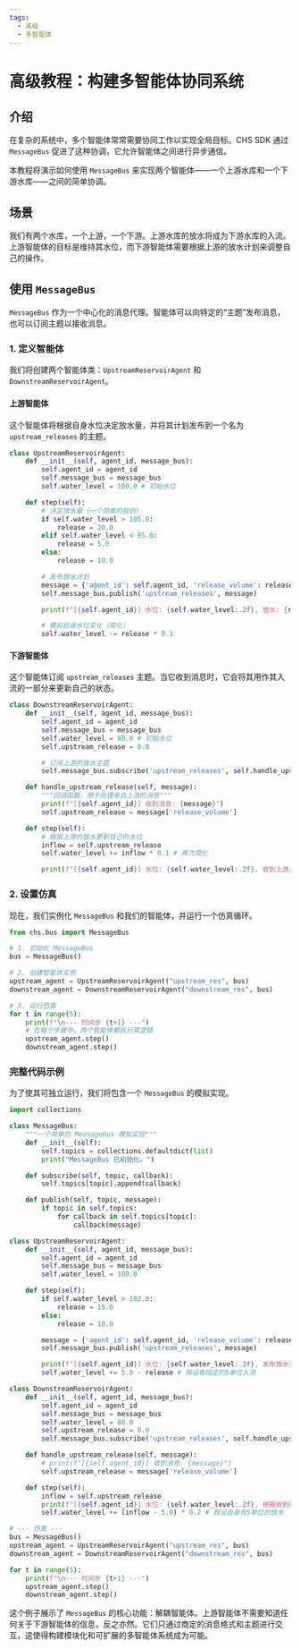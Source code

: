 ```yaml
---
tags:
  - 高级
  - 多智能体
---
```


# 高级教程：构建多智能体协同系统

## 介绍

在复杂的系统中，多个智能体常常需要协同工作以实现全局目标。CHS SDK 通过 `MessageBus` 促进了这种协调，它允许智能体之间进行异步通信。

本教程将演示如何使用 `MessageBus` 来实现两个智能体——一个上游水库和一个下游水库——之间的简单协调。

## 场景

我们有两个水库，一个上游，一个下游。上游水库的放水将成为下游水库的入流。上游智能体的目标是维持其水位，而下游智能体需要根据上游的放水计划来调整自己的操作。

## 使用 `MessageBus`

`MessageBus` 作为一个中心化的消息代理。智能体可以向特定的“主题”发布消息，也可以订阅主题以接收消息。

### 1. 定义智能体

我们将创建两个智能体类：`UpstreamReservoirAgent` 和 `DownstreamReservoirAgent`。

#### 上游智能体

这个智能体将根据自身水位决定放水量，并将其计划发布到一个名为 `upstream_releases` 的主题。

```python
class UpstreamReservoirAgent:
    def __init__(self, agent_id, message_bus):
        self.agent_id = agent_id
        self.message_bus = message_bus
        self.water_level = 100.0 # 初始水位

    def step(self):
        # 决定放水量（一个简单的规则）
        if self.water_level > 105.0:
            release = 20.0
        elif self.water_level < 95.0:
            release = 5.0
        else:
            release = 10.0

        # 发布放水计划
        message = {'agent_id': self.agent_id, 'release_volume': release}
        self.message_bus.publish('upstream_releases', message)

        print(f"[{self.agent_id}] 水位: {self.water_level:.2f}, 放水: {release:.2f}")

        # 模拟自身水位变化（简化）
        self.water_level -= release * 0.1
```

#### 下游智能体

这个智能体订阅 `upstream_releases` 主题。当它收到消息时，它会将其用作其入流的一部分来更新自己的状态。

```python
class DownstreamReservoirAgent:
    def __init__(self, agent_id, message_bus):
        self.agent_id = agent_id
        self.message_bus = message_bus
        self.water_level = 80.0 # 初始水位
        self.upstream_release = 0.0

        # 订阅上游的放水主题
        self.message_bus.subscribe('upstream_releases', self.handle_upstream_release)

    def handle_upstream_release(self, message):
        """回调函数，用于处理来自上游的消息"""
        print(f"[{self.agent_id}] 收到消息: {message}")
        self.upstream_release = message['release_volume']

    def step(self):
        # 根据上游的放水更新自己的水位
        inflow = self.upstream_release
        self.water_level += inflow * 0.1 # 再次简化

        print(f"[{self.agent_id}] 水位: {self.water_level:.2f}, 收到上游入流: {self.upstream_release:.2f}")

```

### 2. 设置仿真

现在，我们实例化 `MessageBus` 和我们的智能体，并运行一个仿真循环。

```python
from chs.bus import MessageBus

# 1. 初始化 MessageBus
bus = MessageBus()

# 2. 创建智能体实例
upstream_agent = UpstreamReservoirAgent("upstream_res", bus)
downstream_agent = DownstreamReservoirAgent("downstream_res", bus)

# 3. 运行仿真
for t in range(5):
    print(f"\n--- 时间步 {t+1} ---")
    # 在每个步骤中，两个智能体都执行其逻辑
    upstream_agent.step()
    downstream_agent.step()

```

### 完整代码示例

为了使其可独立运行，我们将包含一个 `MessageBus` 的模拟实现。

```python
import collections

class MessageBus:
    """一个简单的 MessageBus 模拟实现"""
    def __init__(self):
        self.topics = collections.defaultdict(list)
        print("MessageBus 已初始化。")

    def subscribe(self, topic, callback):
        self.topics[topic].append(callback)

    def publish(self, topic, message):
        if topic in self.topics:
            for callback in self.topics[topic]:
                callback(message)

class UpstreamReservoirAgent:
    def __init__(self, agent_id, message_bus):
        self.agent_id = agent_id
        self.message_bus = message_bus
        self.water_level = 100.0

    def step(self):
        if self.water_level > 102.0:
            release = 15.0
        else:
            release = 10.0

        message = {'agent_id': self.agent_id, 'release_volume': release}
        self.message_bus.publish('upstream_releases', message)

        print(f"[{self.agent_id}] 水位: {self.water_level:.2f}, 发布放水计划: {release:.2f}")
        self.water_level += 5.0 - release # 假设有恒定的5单位入流

class DownstreamReservoirAgent:
    def __init__(self, agent_id, message_bus):
        self.agent_id = agent_id
        self.message_bus = message_bus
        self.water_level = 80.0
        self.upstream_release = 0.0
        self.message_bus.subscribe('upstream_releases', self.handle_upstream_release)

    def handle_upstream_release(self, message):
        # print(f"[{self.agent_id}] 收到消息: {message}")
        self.upstream_release = message['release_volume']

    def step(self):
        inflow = self.upstream_release
        print(f"[{self.agent_id}] 水位: {self.water_level:.2f}, 根据收到的 {inflow:.2f} m³/s 更新")
        self.water_level += (inflow - 5.0) * 0.2 # 假设自身有5单位的放水

# --- 仿真 ---
bus = MessageBus()
upstream_agent = UpstreamReservoirAgent("upstream_res", bus)
downstream_agent = DownstreamReservoirAgent("downstream_res", bus)

for t in range(5):
    print(f"\n--- 时间步 {t+1} ---")
    upstream_agent.step()
    downstream_agent.step()
```

这个例子展示了 `MessageBus` 的核心功能：解耦智能体。上游智能体不需要知道任何关于下游智能体的信息，反之亦然。它们只通过商定的消息格式和主题进行交互，这使得构建模块化和可扩展的多智能体系统成为可能。

